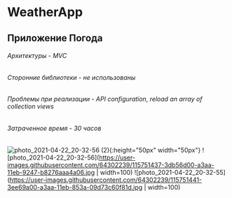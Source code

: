 # WeatherApp

## Приложение Погода

###### Архитектуры - MVC 
###### Cторонние библиотеки - не использованы
###### Проблемы при реализации - API configuration, reload an array of collection views 
###### Затраченное время - 30 часов

![photo_2021-04-22_20-32-56 (2)](https://user-images.githubusercontent.com/64302239/115751423-3aba7c80-a3aa-11eb-8662-8087c192621d.jpg){:height="50px" width="50px"}
![photo_2021-04-22_20-32-56](https://user-images.githubusercontent.com/64302239/115751437-3db56d00-a3aa-11eb-9247-b8276aaa4a06.jpg | width=100)
![photo_2021-04-22_20-32-55](https://user-images.githubusercontent.com/64302239/115751441-3ee69a00-a3aa-11eb-853a-09d73c60f81d.jpg | width=100)

